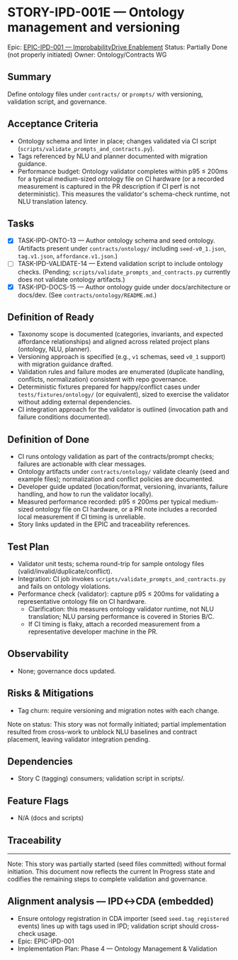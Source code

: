 # STORY-IPD-001E — Ontology management and versioning

Epic: [EPIC-IPD-001 — ImprobabilityDrive Enablement](/docs/implementation/epics/EPIC-IPD-001-improbability-drive.md)
Status: Partially Done (not properly initiated)
Owner: Ontology/Contracts WG

## Summary
Define ontology files under `contracts/` or `prompts/` with versioning, validation script, and governance.

## Acceptance Criteria
- Ontology schema and linter in place; changes validated via CI script (`scripts/validate_prompts_and_contracts.py`).
- Tags referenced by NLU and planner documented with migration guidance.
 - Performance budget: Ontology validator completes within p95 ≤ 200ms for a typical medium-sized ontology file on CI hardware (or a recorded measurement is captured in the PR description if CI perf is not deterministic). This measures the validator's schema-check runtime, not NLU translation latency.

## Tasks
- [x] TASK-IPD-ONTO-13 — Author ontology schema and seed ontology. (Artifacts present under `contracts/ontology/` including `seed-v0_1.json`, `tag.v1.json`, `affordance.v1.json`.)
- [ ] TASK-IPD-VALIDATE-14 — Extend validation script to include ontology checks. (Pending; `scripts/validate_prompts_and_contracts.py` currently does not validate ontology artifacts.)
- [x] TASK-IPD-DOCS-15 — Author ontology guide under docs/architecture or docs/dev. (See `contracts/ontology/README.md`.)

## Definition of Ready
- Taxonomy scope is documented (categories, invariants, and expected affordance relationships) and aligned across related project plans (ontology, NLU, planner).
- Versioning approach is specified (e.g., `v1` schemas, seed `v0_1` support) with migration guidance drafted.
- Validation rules and failure modes are enumerated (duplicate handling, conflicts, normalization) consistent with repo governance.
- Deterministic fixtures prepared for happy/conflict cases under `tests/fixtures/ontology/` (or equivalent), sized to exercise the validator without adding external dependencies.
- CI integration approach for the validator is outlined (invocation path and failure conditions documented).

## Definition of Done
- CI runs ontology validation as part of the contracts/prompt checks; failures are actionable with clear messages.
- Ontology artifacts under `contracts/ontology/` validate cleanly (seed and example files); normalization and conflict policies are documented.
- Developer guide updated (location/format, versioning, invariants, failure handling, and how to run the validator locally).
- Measured performance recorded: p95 ≤ 200ms per typical medium-sized ontology file on CI hardware, or a PR note includes a recorded local measurement if CI timing is unreliable.
- Story links updated in the EPIC and traceability references.

## Test Plan
- Validator unit tests; schema round-trip for sample ontology files (valid/invalid/duplicate/conflict).
- Integration: CI job invokes `scripts/validate_prompts_and_contracts.py` and fails on ontology violations.
- Performance check (validator): capture p95 ≤ 200ms for validating a representative ontology file on CI hardware.
	- Clarification: this measures ontology validator runtime, not NLU translation; NLU parsing performance is covered in Stories B/C.
	- If CI timing is flaky, attach a recorded measurement from a representative developer machine in the PR.

## Observability
- None; governance docs updated.

## Risks & Mitigations
- Tag churn: require versioning and migration notes with each change.

Note on status: This story was not formally initiated; partial implementation resulted from cross-work to unblock NLU baselines and contract placement, leaving validator integration pending.

## Dependencies
- Story C (tagging) consumers; validation script in scripts/.

## Feature Flags
- N/A (docs and scripts)

## Traceability
---

Note: This story was partially started (seed files committed) without formal initiation. This document now reflects the current In Progress state and codifies the remaining steps to complete validation and governance.

## Alignment analysis — IPD↔CDA (embedded)

- Ensure ontology registration in CDA importer (seed `seed.tag_registered` events) lines up with tags used in IPD; validation script should cross-check usage.
- Epic: EPIC-IPD-001
- Implementation Plan: Phase 4 — Ontology Management & Validation
